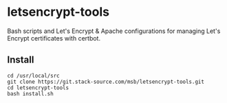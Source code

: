 # letsencrypt-tools

Bash scripts and Let's Encrypt & Apache configurations for managing Let's Encrypt certificates with certbot.

## Install
```
cd /usr/local/src
git clone https://git.stack-source.com/msb/letsencrypt-tools.git
cd letsencrypt-tools
bash install.sh
```
